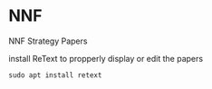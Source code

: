 # NNF
NNF Strategy Papers

install ReText to propperly display or edit the papers

`sudo apt install retext`

